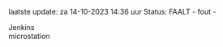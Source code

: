 laatste update: 
za 14-10-2023 14:36   uur 
Status: FAALT - fout - 
<div class="service R">Jenkins</div><div class="service Y">microstation</div>